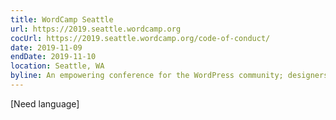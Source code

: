 ```yaml
---
title: WordCamp Seattle
url: https://2019.seattle.wordcamp.org
cocUrl: https://2019.seattle.wordcamp.org/code-of-conduct/
date: 2019-11-09
endDate: 2019-11-10
location: Seattle, WA
byline: An empowering conference for the WordPress community; designers, developers & publishers.
---
```


[Need language]
